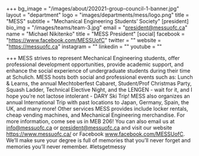 +++
bg_image = "/images/about/202021-group-council-1-banner.jpg"
layout = "department"
logo = "images/departments/mess/logo.png"
title = "MESS"
subtitle = "Mechanical Engineering Students’ Society"
[president]
bio_img = "/images/teams/team-3.jpg"
email = "president@messuofc.ca"
name = "Michael Nikitenko"
title = "MESS President"
[social]
facebook = "https://www.facebook.com/MESSUofC"
twitter = ""
website = "https://messuofc.ca"
instagram = ""
linkedin = ""
youtube = ""


+++
MESS strives to represent Mechanical Engineering students, offer professional development opportunities, provide academic support, and enhance the social experience of undergraduate students during their time at Schulich. MESS hosts both social and professional events such as: Lunch & Learns, the annual Mechtoberfest Cabaret, Student/Prof Christmas Party, Squash Ladder, Technical Elective Night, and the LENGEN - wait for it, and I hope you’re not lactose intolerant - DARY Ski Trip! MESS also organizes an annual International Trip with past locations to Japan, Germany, Spain, the UK, and many more! Other services MESS provides include locker rentals, cheap vending machines, and Mechanical Engineering merchandise. For more information, come see us in MEB 206! You can also email us at info@messuofc.ca or president@messuofc.ca and visit our website https://www.messuofc.ca/ or Facebook www.facebook.com/MESSUofC. We’ll make sure your degree is full of memories that you’ll never forget and memories you’ll never remember. #letsgetmessy